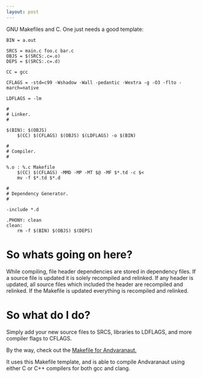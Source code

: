 ```yaml
---
layout: post
---
```


GNU Makefiles and C. One just needs a good template:

    BIN = a.out

    SRCS = main.c foo.c bar.c
    OBJS = $(SRCS:.c=.o)
    DEPS = $(SRCS:.c=.d)

    CC = gcc

    CFLAGS = -std=c99 -Wshadow -Wall -pedantic -Wextra -g -O3 -flto -march=native

    LDFLAGS = -lm

    #
    # Linker.
    #

    $(BIN): $(OBJS)
    	$(CC) $(CFLAGS) $(OBJS) $(LDFLAGS) -o $(BIN)

    #
    # Compiler.
    #

    %.o : %.c Makefile
    	$(CC) $(CFLAGS) -MMD -MP -MT $@ -MF $*.td -c $<
    	mv -f $*.td $*.d

    #
    # Dependency Generator.
    #

    -include *.d

    .PHONY: clean
    clean:
    	rm -f $(BIN) $(OBJS) $(DEPS)


# So whats going on here?

While compiling, file header dependencies are stored in dependency files. If a source file is updated
it is solely recompiled and relinked. If any header is updated, all source files which included the
header are recompiled and relinked. If the Makefile is updated everything is recompiled and relinked.

# So what do I do?

Simply add your new source files to SRCS, libraries to LDFLAGS, and more compiler flags to CFLAGS.

By the way, check out the [Makefile for Andvaranaut.](https://github.com/glouw/andvaranaut/blob/master/src/Makefile)

It uses this Makefile template, and is able to compile Andvaranaut using either C or C++ compilers
for both gcc and clang.
